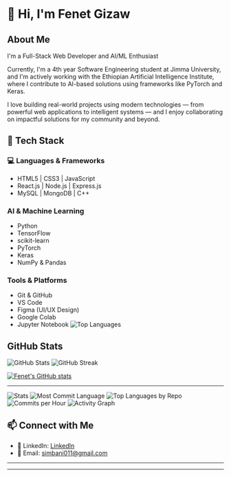# 👋 Hi, I'm Fenet Gizaw

## About Me

I'm a Full-Stack Web Developer and AI/ML Enthusiast 

Currently, I'm a 4th year Software Engineering student at Jimma University, and I'm actively working with the Ethiopian Artificial Intelligence Institute, where I contribute to AI-based solutions using frameworks like PyTorch and Keras.

I love building real-world projects using modern technologies — from powerful web applications to intelligent systems — and I enjoy collaborating on impactful solutions for my community and beyond.
## 🚀 Tech Stack

### 💻 Languages & Frameworks
- HTML5 | CSS3 | JavaScript  
- React.js | Node.js | Express.js  
- MySQL | MongoDB | C++

### AI & Machine Learning
- Python  
- TensorFlow  
- scikit-learn  
- PyTorch  
- Keras  
- NumPy & Pandas

###  Tools & Platforms
- Git & GitHub  
- VS Code  
- Figma (UI/UX Design)  
- Google Colab  
- Jupyter Notebook
![Top Languages](https://github-readme-stats.vercel.app/api/top-langs/?username=Fenet254&layout=compact&theme=radical)

## GitHub Stats
![GitHub Stats](https://github-readme-stats.vercel.app/api?username=Fenet254&show_icons=true&theme=radical)
![GitHub Streak](https://github-readme-streak-stats.herokuapp.com/?user=Fenet254&theme=radical)

[![Fenet's GitHub stats](https://github-readme-stats.vercel.app/api?username=Fenet254&show_icons=true&theme=radical)](https://github.com/Fenet254)

---
![Stats](https://github-profile-summary-cards.vercel.app/api/cards/stats?username=Fenet254&theme=radical)
![Most Commit Language](https://github-profile-summary-cards.vercel.app/api/cards/most-commit-language?username=Fenet254&theme=radical)
![Top Languages by Repo](https://github-profile-summary-cards.vercel.app/api/cards/repos-per-language?username=Fenet254&theme=radical)
![Commits per Hour](https://github-profile-summary-cards.vercel.app/api/cards/productive-time?username=Fenet254&theme=radical)
![Activity Graph](https://github-readme-activity-graph.vercel.app/graph?username=Fenet254&theme=dracula)

## 📫 Connect with Me

- 💼 LinkedIn: [LinkedIn](https://www.linkedin.com/in/fenet-gizaw-b47003341)  
- 📧 Email: simbani011@gmail.com  

---

---
